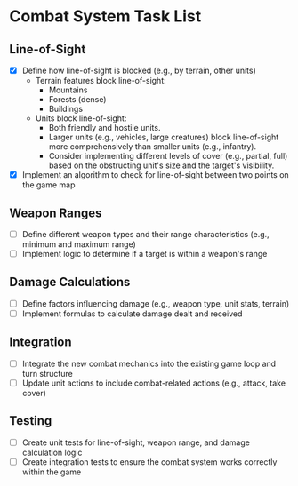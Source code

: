 # Combat System Task List

## Line-of-Sight

- [X] Define how line-of-sight is blocked (e.g., by terrain, other units)
  - Terrain features block line-of-sight:
    - Mountains
    - Forests (dense)
    - Buildings
  - Units block line-of-sight:
    - Both friendly and hostile units.
    - Larger units (e.g., vehicles, large creatures) block line-of-sight more comprehensively than smaller units (e.g., infantry).
    - Consider implementing different levels of cover (e.g., partial, full) based on the obstructing unit's size and the target's visibility.
- [X] Implement an algorithm to check for line-of-sight between two points on the game map

## Weapon Ranges

- [ ] Define different weapon types and their range characteristics (e.g., minimum and maximum range)
- [ ] Implement logic to determine if a target is within a weapon's range

## Damage Calculations

- [ ] Define factors influencing damage (e.g., weapon type, unit stats, terrain)
- [ ] Implement formulas to calculate damage dealt and received

## Integration

- [ ] Integrate the new combat mechanics into the existing game loop and turn structure
- [ ] Update unit actions to include combat-related actions (e.g., attack, take cover)

## Testing

- [ ] Create unit tests for line-of-sight, weapon range, and damage calculation logic
- [ ] Create integration tests to ensure the combat system works correctly within the game

